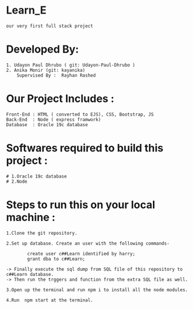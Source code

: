 # Learn_E
    our very first full stack project

# Developed By:
    1. Udayon Paul Dhrubo ( git: Udayon-Paul-Dhrubo )
    2. Anika Monir (git: kayanika)
	    Supervised By :  Rayhan Rashed

# Our Project Includes : 
    Front-End : HTML ( converted to EJS), CSS, Bootstrap, JS
    Back-End  : Node ( express framwork)   
    Database  : Oracle 19c database

# Softwares required to build this project :
    # 1.Oracle 19c database
    # 2.Node

# Steps to run this on your local machine :

    1.Clone the git repository.

    2.Set up database. Create an user with the following commands-

            create user c##Learn identified by harry;
            grant dba to c##Learn;

    -> Finally execute the sql dump from SQL file of this repository to c##Learn database.
    -> Then run the trggers and function from the extra SQL file as well.

    3.Open up the terminal and run npm i to install all the node modules.

    4.Run  npm start at the terminal.      
        




 
